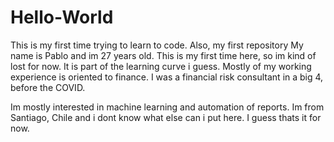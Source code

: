 # Hello-World
This is my first time trying to learn to code. Also, my first repository
My name is Pablo and im 27 years old. This is my first time here, so im kind of lost for now. It is part of the learning curve i guess.
Mostly of my working experience is oriented to finance. I was a financial risk consultant in a big 4, before the COVID.

Im mostly interested in machine learning and automation of reports. 
Im from Santiago, Chile and i dont know what else can i put here. I guess thats it for now.
